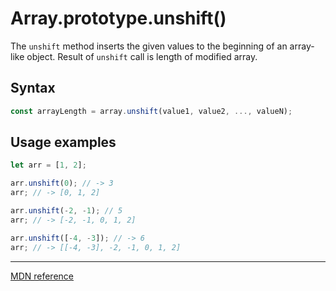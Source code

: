# Array.prototype.unshift()

The `unshift` method inserts the given values to the beginning of an array-like object.
Result of `unshift` call is length of modified array.

## Syntax

```js
const arrayLength = array.unshift(value1, value2, ..., valueN);
```

## Usage examples

```js
let arr = [1, 2];

arr.unshift(0); // -> 3
arr; // -> [0, 1, 2]

arr.unshift(-2, -1); // 5
arr; // -> [-2, -1, 0, 1, 2]

arr.unshift([-4, -3]); // -> 6
arr; // -> [[-4, -3], -2, -1, 0, 1, 2]
```

---

[MDN reference](https://developer.mozilla.org/en-US/docs/Web/JavaScript/Reference/Global_Objects/Array/unshift)
